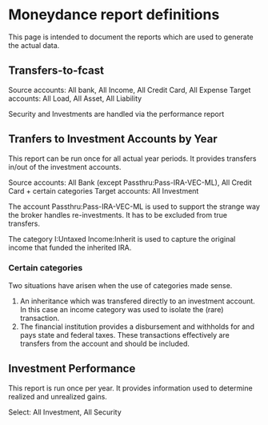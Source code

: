 # Moneydance report definitions

This page is intended to document the reports which are used to generate the actual data.

## Transfers-to-fcast

Source accounts: All bank, All Income, All Credit Card, All Expense
Target accounts: All Load, All Asset, All Liability

Security and Investments are handled via the performance report

## Tranfers to Investment Accounts by Year

This report can be run once for all actual year periods.  It provides transfers in/out of the investment accounts.

Source accounts: All Bank (except Passthru:Pass-IRA-VEC-ML), All Credit Card + certain categories
Target accounts: All Investment

The account Passthru:Pass-IRA-VEC-ML is used to support the strange way the broker handles re-investments.  It has to be excluded from true transfers.

The category I:Untaxed Income:Inherit is used to capture the original income that funded the inherited IRA.

### Certain categories

Two situations have arisen when the use of categories made sense.

1. An inheritance which was transfered directly to an investment account.  In this case an income category was used to isolate the (rare) transaction.
1. The financial institution provides a disbursement and withholds for and pays state and federal taxes.  These transactions effectively are transfers from the account and should be included.

## Investment Performance

This report is run once per year. It provides information used to determine realized and unrealized gains.

Select: All Investment, All Security

